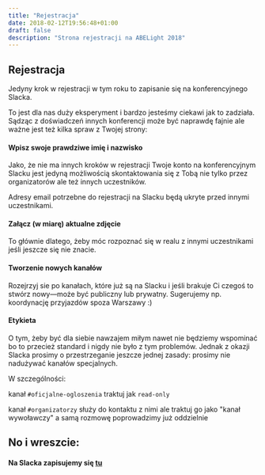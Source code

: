```yaml
---
title: "Rejestracja"
date: 2018-02-12T19:56:48+01:00
draft: false
description: "Strona rejestracji na ABELight 2018"
---
```


## Rejestracja

Jedyny krok w rejestracji w tym roku to zapisanie się na konferencyjnego Slacka.

To jest dla nas duży eksperyment i bardzo jesteśmy ciekawi jak to zadziała. Sądząc z doświadczeń innych konferencji może być naprawdę fajnie ale ważne jest też kilka spraw z Twojej strony:

#### Wpisz swoje prawdziwe imię i nazwisko

Jako, że nie ma innych kroków w rejestracji Twoje konto na konferencyjnym Slacku jest jedyną możliwością skontaktowania się z Tobą nie tylko przez organizatorów ale też innych uczestników.

Adresy email potrzebne do rejestracji na Slacku będą ukryte przed innymi uczestnikami.

#### Załącz (w miarę) aktualne zdjęcie

To głównie dlatego, żeby móc rozpoznać się w realu z innymi uczestnikami jeśli jeszcze się nie znacie.

#### Tworzenie nowych kanałów

Rozejrzyj sie po kanałach, które już są na Slacku i jeśli brakuje Ci czegoś to stwórz nowy—może być publiczny lub prywatny. Sugerujemy np. koordynację przyjazdów spoza Warszawy :)

#### Etykieta

O tym, żeby być dla siebie nawzajem miłym nawet nie będziemy wspominać bo to przecież standard i nigdy nie było z tym problemów. Jednak z okazji Slacka prosimy o przestrzeganie jeszcze jednej zasady: prosimy nie nadużywać kanałów specjalnych.

W szczególności:

kanał `#oficjalne-ogloszenia` traktuj jak `read-only`

kanał `#organizatorzy` służy do kontaktu z nimi ale traktuj go jako "kanał wywoławczy" a samą rozmowę poprowadzimy już oddzielnie

## No i wreszcie:

#### Na Slacka zapisujemy się <a id="in-your-face" href="https://join.slack.com/t/abelight18/shared_invite/enQtMzEzODM4NDQwNTYzLWQ4N2U2M2I4OTRiODI0ZDZhZTE1YTNiYzg0MjY5N2U1YTY0ZjRhMDY2Nzg2ODc3Yjk4MDUwNzA5MDBjMTczMWM">tu</a>

